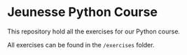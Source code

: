 # Jeunesse Python Course

This repository hold all the exercises for our Python course.

All exercises can be found in the ```/exercises``` folder.